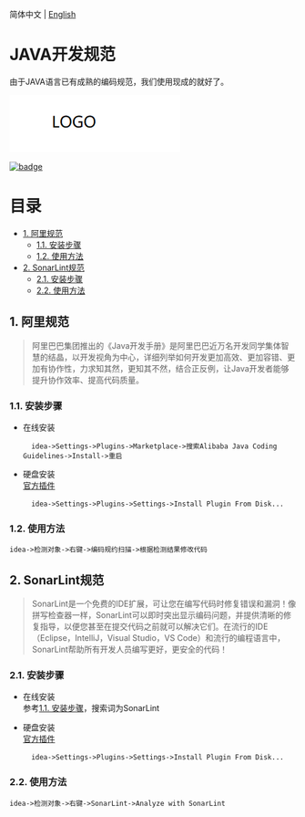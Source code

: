 简体中文 | [English](/java/README.en-US.md)

# JAVA开发规范
由于JAVA语言已有成熟的编码规范，我们使用现成的就好了。

![logo](/static/logo.png "logo tip")

[![badge](https://img.shields.io/badge/license-WTFPL-blue)](http://www.wtfpl.net/)

# 目录
* [1. 阿里规范](#1)
    * [1.1. 安装步骤](#11)
    * [1.2. 使用方法](#12)    
* [2. SonarLint规范](#2)
    * [2.1. 安装步骤](#21)
    * [2.2. 使用方法](#22)

<a id="1"></a>
## 1. 阿里规范
> 阿里巴巴集团推出的《Java开发手册》是阿里巴巴近万名开发同学集体智慧的结晶，以开发视角为中心，详细列举如何开发更加高效、更加容错、更加有协作性，力求知其然，更知其不然，结合正反例，让Java开发者能够提升协作效率、提高代码质量。

<a id="11"></a>
### 1.1. 安装步骤
* 在线安装

        idea->Settings->Plugins->Marketplace->搜索Alibaba Java Coding Guidelines->Install->重启

* 硬盘安装<br/>
    [官方插件](https://plugins.jetbrains.com/plugin/10046-alibaba-java-coding-guidelines)

        idea->Settings->Plugins->Settings->Install Plugin From Disk...

<a id="12"></a>
### 1.2. 使用方法
    idea->检测对象->右键->编码规约扫描->根据检测结果修改代码

<a id="2"></a>
## 2. SonarLint规范
> SonarLint是一个免费的IDE扩展，可让您在编写代码时修复错误和漏洞！像拼写检查器一样，SonarLint可以即时突出显示编码问题，并提供清晰的修复指导，以便您甚至在提交代码之前就可以解决它们。在流行的IDE（Eclipse，IntelliJ，Visual Studio，VS Code）和流行的编程语言中，SonarLint帮助所有开发人员编写更好，更安全的代码！

<a id="21"></a>
### 2.1. 安装步骤
* 在线安装<br/>
    参考[1.1. 安装步骤](#11)，搜索词为SonarLint

* 硬盘安装<br/>
    [官方插件](https://plugins.jetbrains.com/plugin/7973-sonarlint)

        idea->Settings->Plugins->Settings->Install Plugin From Disk...

<a id="22"></a>
### 2.2. 使用方法
    idea->检测对象->右键->SonarLint->Analyze with SonarLint